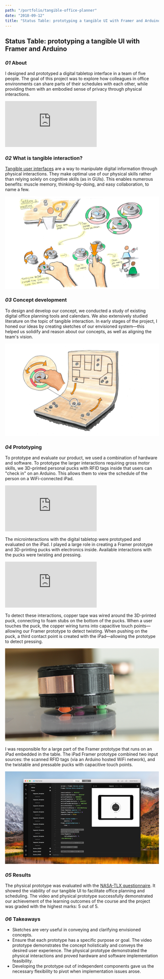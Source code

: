 ```yaml
---
path: "/portfolio/tangible-office-planner"
date: "2018-09-12"
title: "Status Table: prototyping a tangible UI with Framer and Arduino"
---
```


## Status Table: prototyping a tangible UI with Framer and Arduino

### *01* About

I designed and prototyped a digital tabletop interface in a team of five people. The goal of this project was to explore how colleagues in office environments can share parts of their schedules with each other, while providing them with an embodied sense of privacy through physical interactions.

<iframe src="https://player.vimeo.com/video/283298796?autoplay=0&loop=0&color=ABEAF7&title=0&byline=0&portrait=0" frameBorder="0"></iframe>

### *02* What is tangible interaction?

[Tangible user interfaces](https://en.wikipedia.org/wiki/Tangible_user_interface) are a way to manipulate digital information through physical interactions. They make optimal use of our physical skills rather than relying solely on cognitive skills (as in GUIs). This enables numerous benefits: muscle memory, thinking-by-doing, and easy collaboration, to name a few.

![Sketch of envisioned interactions](../img/tangible-office-planner/sketch-interaction-1.jpg)

### *03* Concept development

To design and develop our concept, we conducted a study of existing digital office planning tools and calendars. We also extensively studied literature on the topic of tangible interaction. In early stages of the project, I honed our ideas by creating sketches of our envisioned system—this helped us solidify and reason about our concepts, as well as aligning the team's vision.

![Sketch of envisioned product](../img/tangible-office-planner/sketch-full.jpg)

### *04* Prototyping

To prototype and evaluate our product, we used a combination of hardware and software. To prototype the larger interactions requiring gross motor skills, we 3D-printed personal pucks with RFID tags inside that users can "check in" on an Arduino. This allows them to view the schedule of the person on a WiFi-connected iPad.

<iframe src="https://player.vimeo.com/video/290135679?autoplay=1&loop=1&color=ABEAF7&title=0&byline=0&portrait=0" frameBorder="0"></iframe>

The microinteractions with the digital tabletop were prototyped and evaluated on the iPad. I played a large role in creating a Framer prototype and 3D-printing pucks with electronics inside. Available interactions with the pucks were twisting and pressing.

<iframe src="https://player.vimeo.com/video/290147070?autoplay=1&loop=1&color=ABEAF7&title=0&byline=0&portrait=0" frameBorder="0"></iframe>

To detect these interactions, copper tape was wired around the 3D-printed puck, connecting to foam stubs on the bottom of the pucks. When a user touches the puck, the copper wiring turns into capacitive touch points—allowing our Framer prototype to detect twisting. When pushing on the puck, a third contact point is created with the iPad—allowing the prototype to detect pressing.

![Close-up of puck showing copper wiring](../img/tangible-office-planner/puck-construction.jpg)

I was responsible for a large part of the Framer prototype that runs on an iPad embedded in the table. The iPad Framer prototype combined two input sources: the scanned RFID tags (via an Arduino hosted WiFi network), and the twistable and pressable pucks with capacitive touch points.

![Screenshot of Framer running our prototype](../img/tangible-office-planner/framer.jpg)

### *05* Results

The physical prototype was evaluated with the [NASA-TLX questionnaire](https://en.wikipedia.org/wiki/NASA-TLX). It showed the viability of our tangible UI to facilitate office planning and scheduling. The video and physical prototype successfully demonstrated our achievement of the learning outcomes of the course and the project was graded with the highest marks: 5 out of 5.

### *06* Takeaways

- Sketches are very useful in conveying and clarifying envisioned concepts.
- Ensure that each prototype has a specific purpose or goal. The video prototype demonstrates the concept holistically and conveys the desired user experience. The physical prototype  demonstrated the physical interactions and proved hardware and software implementation feasibility.
- Developing the prototype out of independent components gave us the necessary flexibility to pivot when implementation issues arose.
